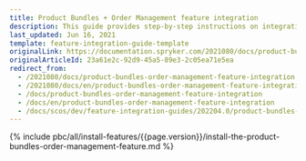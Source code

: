 ```yaml
---
title: Product Bundles + Order Management feature integration
description: This guide provides step-by-step instructions on integrating Product Bundles + Cart feature into your project.
last_updated: Jun 16, 2021
template: feature-integration-guide-template
originalLink: https://documentation.spryker.com/2021080/docs/product-bundles-order-management-feature-integration
originalArticleId: 23a61e2c-92d9-45a5-89e3-2c05ea71e5ea
redirect_from:
  - /2021080/docs/product-bundles-order-management-feature-integration
  - /2021080/docs/en/product-bundles-order-management-feature-integration
  - /docs/product-bundles-order-management-feature-integration
  - /docs/en/product-bundles-order-management-feature-integration
  - /docs/scos/dev/feature-integration-guides/202204.0/product-bundles-order-management-feature-integration.html
---
```


{% include pbc/all/install-features/{{page.version}}/install-the-product-bundles-order-management-feature.md %} <!-- To edit, see /_includes/pbc/all/install-features/202204.0/install-the-product-bundles-order-management-feature.md -->
